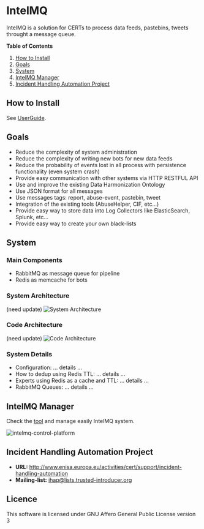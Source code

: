 # IntelMQ

IntelMQ is a solution for CERTs to process data feeds, pastebins, tweets throught a message queue.


**Table of Contents**

1. [How to Install](#how-to-install)
2. [Goals](#goals)
3. [System](#system)
4. [IntelMQ Manager](#control-platform)
5. [Incident Handling Automation Project](#incident-handling-automation-project)


<a name="how-to-install"></a>
## How to Install

See [UserGuide](https://github.com/certtools/intelmq/blob/master/docs/UserGuide.md).


<a name="goals"></a>
## Goals

* Reduce the complexity of system administration
* Reduce the complexity of writing new bots for new data feeds
* Reduce the probability of events lost in all process with persistence functionality (even system crash)
* Provide easy communication with other systems via HTTP RESTFUL API
* Use and improve the existing Data Harmonization Ontology
* Use JSON format for all messages
* Use messages tags: report, abuse-event, pastebin, tweet
* Integration of the existing tools (AbuseHelper, CIF, etc...)
* Provide easy way to store data into Log Collectors like ElasticSearch, Splunk, etc...
* Provide easy way to create your own black-lists


<a name="system"></a>
## System


### Main Components
* RabbitMQ as message queue for pipeline
* Redis as memcache for bots


### System Architecture

(need update)
![System Architecture](http://i58.tinypic.com/n395bo.jpg)


### Code Architecture

(need update)
![Code Architecture](http://s28.postimg.org/uwzthgqrx/intelmq_arch.png)


### System Details

* Configuration: ... details ...
* How to dedup using Redis TTL: ... details ...
* Experts using Redis as a cache and TTL: ... details ...
* RabbitMQ Queues: ... details ...


<a name="control-platform"></a>
## IntelMQ Manager

Check the [tool](https://github.com/certtools/intelmq-manager) and manage easily IntelMQ system.

![intelmq-control-platform](https://raw.githubusercontent.com/certtools/intelmq/master/docs/images/intelmq-control-platform.png?token=4184292__eyJzY29wZSI6IlJhd0Jsb2I6Y2VydHRvb2xzL2ludGVsbXEvbWFzdGVyL2RvY3MvaW1hZ2VzL2ludGVsbXEtY29udHJvbC1wbGF0Zm9ybS5wbmciLCJleHBpcmVzIjoxNDA4OTM5NTA1fQ%3D%3D--4c977df0667bc04e54cd4a727b90756c8deb0ef3)

<a name="incident-handling-automation-project"></a>
## Incident Handling Automation Project

* **URL:** http://www.enisa.europa.eu/activities/cert/support/incident-handling-automation
* **Mailing-list:** ihap@lists.trusted-introducer.org

## Licence

This software is licensed under GNU Affero General Public License version 3
